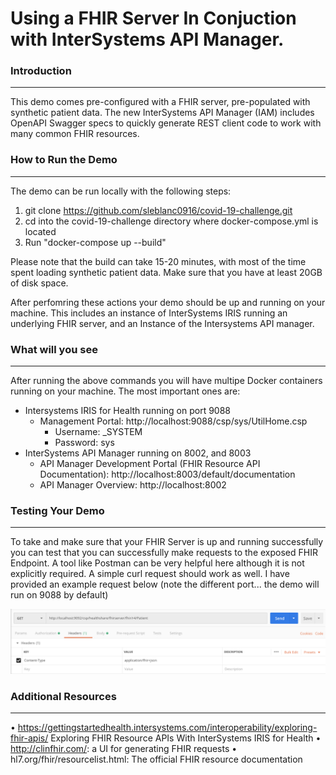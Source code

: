 # Using a FHIR Server In Conjuction with InterSystems API Manager.

### Introduction

------

This demo comes pre-configured with a FHIR server, pre-populated with synthetic patient data.  The new InterSystems API Manager (IAM) includes OpenAPI Swagger specs to quickly generate REST client code to work with many common FHIR resources.   

### How to Run the Demo

------

The demo can be run locally with the following steps:

1. git clone https://github.com/sleblanc0916/covid-19-challenge.git
2. cd into the covid-19-challenge directory where docker-compose.yml is located
3. Run "docker-compose up --build"

Please note that the build can take 15-20 minutes, with most of the time spent loading synthetic patient data.  Make sure that you have at least 20GB of disk space.

After perfomring these actions your demo should be up and running on your machine. This includes an instance of InterSystems IRIS running an underlying FHIR server, and an Instance of the Intersystems API manager.



### What will you see

------

After running the above commands you will have multipe Docker containers running on your machine. The most important ones are:

- Intersystems IRIS for Health running on port 9088 
  - Management Portal: http://localhost:9088/csp/sys/UtilHome.csp
    - Username: _SYSTEM 
    - Password: sys
- InterSystems API Manager running on 8002, and 8003
  - API Manager Development Portal (FHIR Resource API Documentation): http://localhost:8003/default/documentation
  - API Manager Overview: http://localhost:8002



### Testing Your Demo

------



To take and make sure that your FHIR Server is up and running successfully you can test that you can successfully make requests to the exposed FHIR Endpoint. A tool like Postman can be very helpful here although it is not explicitly required. A simple curl request should work as well. I have provided an example request below (note the different port... the demo will run on 9088 by default)


![Screen Shot 2020-02-10 at 12.08.49 PM](./TestingDemo.png)



### Additional Resources

------

• https://gettingstartedhealth.intersystems.com/interoperability/exploring-fhir-apis/	Exploring FHIR Resource APIs With InterSystems IRIS for Health
•	http://clinfhir.com/: a UI for generating FHIR requests
•	hl7.org/fhir/resourcelist.html: The official FHIR resource documentation

